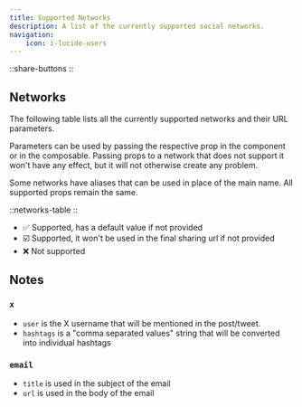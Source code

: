 ```yaml
---
title: Supported Networks
description: A list of the currently supported social networks.
navigation:
    icon: i-lucide-users
---
```


::share-buttons
::

## Networks

The following table lists all the currently supported networks and their URL parameters.

Parameters can be used by passing the respective prop in the component or in the composable. Passing props to a network that does not support it won't have any effect, but it will not otherwise create any problem.

Some networks have aliases that can be used in place of the main name. All supported props remain the same.

::networks-table
::

- ✅ Supported, has a default value if not provided
- ☑️ Supported, it won't be used in the final sharing url if not provided
- ❌ Not supported

## Notes

### `x`

- `user` is the X username that will be mentioned in the post/tweet.
- `hashtags` is a "comma separated values" string that will be converted into individual hashtags

### `email`

- `title` is used in the subject of the email
- `url` is used in the body of the email
